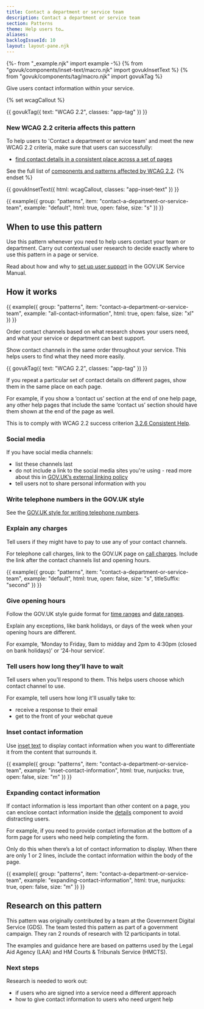 ```yaml
---
title: Contact a department or service team
description: Contact a department or service team
section: Patterns
theme: Help users to…
aliases:
backlogIssueId: 10
layout: layout-pane.njk
---
```


{%- from "_example.njk" import example -%}
{% from "govuk/components/inset-text/macro.njk" import govukInsetText %}
{% from "govuk/components/tag/macro.njk" import govukTag %}

Give users contact information within your service.

{% set wcagCallout %}

{{ govukTag({
  text: "WCAG 2.2",
  classes: "app-tag"
}) }}

### New WCAG 2.2 criteria affects this pattern

To help users to 'Contact a department or service team' and meet the new WCAG 2.2 criteria, make sure that users can successfully:

- [find contact details in a consistent place across a set of pages](/patterns/contact-a-department-or-service-team/#wcag-consistent-contact)

See the full list of [components and patterns affected by WCAG 2.2](/accessibility/wcag-2.2/#components-and-patterns-affected-in-the-design-system).
{% endset %}

{{ govukInsetText({
  html: wcagCallout,
  classes: "app-inset-text"
}) }}

{{ example({ group: "patterns", item: "contact-a-department-or-service-team", example: "default", html: true, open: false, size: "s" }) }}

## When to use this pattern

Use this pattern whenever you need to help users contact your team or department. Carry out contextual user research to decide exactly where to use this pattern in a page or service.

Read about how and why to [set up user support](https://www.gov.uk/service-manual/helping-people-to-use-your-service/set-up-and-manage-user-support) in the GOV.UK Service Manual.

## How it works

{{ example({ group: "patterns", item: "contact-a-department-or-service-team", example: "all-contact-information", html: true, open: false, size: "xl" }) }}

Order contact channels based on what research shows your users need, and what your service or department can best support.

Show contact channels in the same order throughout your service. This helps users to find what they need more easily.

<div class="app-wcag-22" id="wcag-consistent-contact" role="note">
  {{ govukTag({
    text: "WCAG 2.2",
    classes: "app-tag"
  }) }}
  <p>If you repeat a particular set of contact details on different pages, show them in the same place on each page.</p>
  <p>For example, if you show a ‘contact us’ section at the end of one help page, any other help pages that include the same ‘contact us’ section should have them shown at the end of the page as well.</p>
  <p>This is to comply with WCAG 2.2 success criterion <a href="https://www.w3.org/WAI/WCAG22/Understanding/consistent-help.html">3.2.6 Consistent Help</a>.</p>
</div>

### Social media

If you have social media channels:

- list these channels last
- do not include a link to the social media sites you're using - read more about this in [GOV.UK’s external linking policy](https://www.gov.uk/guidance/content-design/links#linking-policy)
- tell users not to share personal information with you

### Write telephone numbers in the GOV.UK style

See the [GOV.UK style for writing telephone numbers](https://www.gov.uk/guidance/style-guide/a-to-z-of-gov-uk-style#telephone-numbers).

### Explain any charges

Tell users if they might have to pay to use any of your contact channels.

For telephone call charges, link to the GOV.UK page on [call charges](https://www.gov.uk/call-charges). Include the link after the contact channels list and opening hours.

{{ example({ group: "patterns", item: "contact-a-department-or-service-team", example: "default", html: true, open: false, size: "s", titleSuffix: "second" }) }}

### Give opening hours

Follow the GOV.UK style guide format for [time ranges](https://www.gov.uk/guidance/style-guide/a-to-z-of-gov-uk-style#times) and [date ranges](https://www.gov.uk/guidance/style-guide/a-to-z-of-gov-uk-style#dates).

Explain any exceptions, like bank holidays, or days of the week when your opening hours are different.

For example, ‘Monday to Friday, 9am to midday and 2pm to 4:30pm (closed on bank holidays)’ or ‘24-hour service’.

### Tell users how long they’ll have to wait

Tell users when you'll respond to them. This helps users choose which contact channel to use.

For example, tell users how long it'll usually take to:

- receive a response to their email
- get to the front of your webchat queue

### Inset contact information

Use [inset text](/components/inset-text/) to display contact information when you want to differentiate it from the content that surrounds it.

{{ example({ group: "patterns", item: "contact-a-department-or-service-team", example: "inset-contact-information", html: true, nunjucks: true, open: false, size: "m" }) }}

### Expanding contact information

If contact information is less important than other content on a page, you can enclose contact information inside the [details](/components/details/) component to avoid distracting users.

For example, if you need to provide contact information at the bottom of a form page for users who need help completing the form.

Only do this when there’s a lot of contact information to display. When there are only 1 or 2 lines, include the contact information within the body of the page.

{{ example({ group: "patterns", item: "contact-a-department-or-service-team", example: "expanding-contact-information", html: true, nunjucks: true, open: false, size: "m" }) }}

## Research on this pattern

This pattern was originally contributed by a team at the Government Digital Service (GDS). The team tested this pattern as part of a government campaign. They ran 2 rounds of research with 12 participants in total.

The examples and guidance here are based on patterns used by the Legal Aid Agency (LAA) and HM Courts & Tribunals Service (HMCTS).

### Next steps

Research is needed to work out:

- if users who are signed into a service need a different approach
- how to give contact information to users who need urgent help
